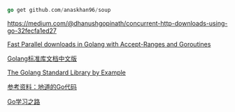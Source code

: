 ```Go
go get github.com/anaskhan96/soup	
```



https://medium.com/@dhanushgopinath/concurrent-http-downloads-using-go-32fecfa1ed27



[Fast Parallel downloads in Golang with Accept-Ranges and Goroutines](https://coderwall.com/p/uz2noa/fast-parallel-downloads-in-golang-with-accept-ranges-and-goroutines)





[Golang标准库文档中文版](https://studygolang.com/static/pkgdoc/main.html)

[The Golang Standard Library by Example](https://books.studygolang.com/The-Golang-Standard-Library-by-Example/)



[参考资料：地道的Go代码](https://colobu.com/2017/06/30/idiomatic-go-references/)



[Go学习之路](https://github.com/talkgo/read)


